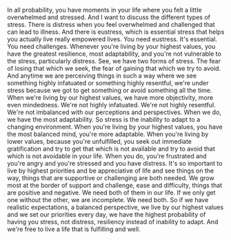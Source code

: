  In all probability, you have moments in your life where you felt a little overwhelmed and stressed. And I want to discuss the different types of stress. There is distress when you feel overwhelmed and challenged that can lead to illness. And there is eustress, which is essential stress that helps you actually live really empowered lives. You need eustress. It's essential. You need challenges. Whenever you're living by your highest values, you have the greatest resilience, most adaptability, and you're not vulnerable to the stress, particularly distress. See, we have two forms of stress. The fear of losing that which we seek, the fear of gaining that which we try to avoid. And anytime we are perceiving things in such a way where we see something highly infatuated or something highly resentful, we're under stress because we got to get something or avoid something all the time. When we're living by our highest values, we have more objectivity, more even mindedness. We're not highly infatuated. We're not highly resentful. We're not imbalanced with our perceptions and perspectives. When we do, we have the most adaptability. So stress is the inability to adapt to a changing environment. When you're living by your highest values, you have the most balanced mind, you're more adaptable. When you're living by lower values, because you're unfulfilled, you seek out immediate gratification and try to get that which is not available and try to avoid that which is not avoidable in your life. When you do, you're frustrated and you're angry and you're stressed and you have distress. It's so important to live by highest priorities and be appreciative of life and see things on the way, things that are supportive or challenging are both needed. We grow most at the border of support and challenge, ease and difficulty, things that are positive and negative. We need both of them in our life. If we only get one without the other, we are incomplete. We need both. So if we have realistic expectations, a balanced perspective, we live by our highest values and we set our priorities every day, we have the highest probability of having you stress, not distress, resiliency instead of inability to adapt. And we're free to live a life that is fulfilling and well.